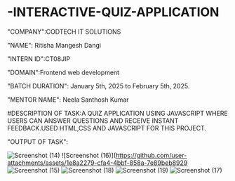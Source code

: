 # -INTERACTIVE-QUIZ-APPLICATION
"COMPANY":CODTECH IT SOLUTIONS

"NAME":  Ritisha Mangesh Dangi 

"INTERN ID":CT08JIP

"DOMAIN":Frontend web development

"BATCH DURATION": January 5th, 2025 to February 5th, 2025.

"MENTOR NAME": Neela Santhosh Kumar

#DESCRIPTION OF TASK:A QUIZ APPLICATION USING
 JAVASCRIPT WHERE USERS CAN
 ANSWER QUESTIONS AND RECEIVE
 INSTANT FEEDBACK.USED HTML,CSS AND JAVASCRIPT FOR THIS PROJECT.

"OUTPUT OF TASK":

![Screenshot (14)](https://github.com/user-attachments/assets/1987d489-4a33-42c0-872a-dee9bb21a9e1)
![Screenshot (16)](https://github.com/user-attachments/assets/1e8a2279-cfa4-4bbf-858a-7e89beb8929
![Screenshot (15)](https://github.com/user-attachments/assets/bd3a6bc1-7a2c-48d5-824c-9be5cbab0c50)
![Screenshot (18)](https://github.com/user-attachments/assets/bf528749-76c6-41c1-bbf7-60e1ca6efb05)
![Screenshot (19)](https://github.com/user-attachments/assets/3ffc2a60-cf47-4167-abf6-0e7b7eb9f2b2)
![Screenshot (17)](https://github.com/user-attachments/assets/32a461f4-b664-4b24-b719-4c94ca6d35bd)

